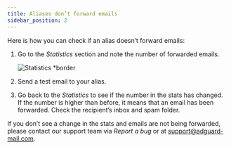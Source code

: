 ```yaml
---
title: Aliases don’t forward emails
sidebar_position: 2
---
```


Here is how you can check if an alias doesn’t forward emails:

1. Go to the _Statistics_ section and note the number of forwarded emails.

    ![Statistics \*border](https://cdn.adtidy.org/content/kb/mail/statistics.png)

2. Send a test email to your alias.

3. Go back to the _Statistics_ to see if the number in the stats has changed. If the number is higher than before, it means that an email has been forwarded. Check the recipient’s inbox and spam folder.

If you don’t see a change in the stats and emails are not being forwarded, please contact our support team via _Report a bug_ or at <support@adguard-mail.com>.
